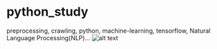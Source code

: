 # python_study
preprocessing, crawling, python, machine-learning, tensorflow, Natural Language Processing(NLP)... 
![alt text](https://www.google.com/search?q=tensorflow&tbm=isch&source=iu&ictx=1&fir=K88cLaZzoyIzsM%253A%252Cr9XhT1GymViHcM%252C%252Fg%252F11bwp1s2k3&usg=AI4_-kRI22Up_7VYp268UAszNAnVMjhNHw&sa=X&ved=2ahUKEwjTn5DOreLgAhXWzmEKHZIGAcMQ_B0wIXoECAQQBg&cshid=1551492082499390#imgrc=csA1oYiEddy7OM:)
